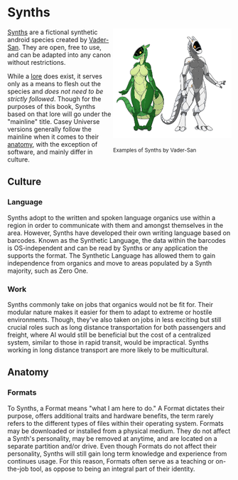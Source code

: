 # Synths

<div style="float:right;">
<img src="../img/Synthintro.png" style="width:19em" />
<p><small>Examples of Synths by Vader-San</small></p>
</div>

[Synths](https://synthspecies.com/) are a fictional synthetic android species created by [Vader-San](https://www.furaffinity.net/user/vader-san). They are open, free to use, and can be adapted into any canon without restrictions.

While a [lore](https://synthspecies.com/wiki/Main_Page) does exist, it serves only as a means to flesh out the species and *does not need to be strictly followed*. Though for the purposes of this book, Synths based on that lore will go under the "mainline" title. Casey Universe versions generally follow the mainline when it comes to their [anatomy](https://synthspecies.com/wiki/Anatomy), with the exception of software, and mainly differ in culture.

## Culture
### Language

Synths adopt to the written and spoken language organics use within a region in order to communicate with them and amongst themselves in the area. However, Synths have developed their own writing language based on barcodes. Known as the Synthetic Language, the data within the barcodes is OS-independent and can be read by Synths or any application the supports the format. The Synthetic Language has allowed them to gain independence from organics and move to areas populated by a Synth majority, such as Zero One.

### Work

Synths commonly take on jobs that organics would not be fit for. Their modular nature makes it easier for them to adapt to extreme or hostile environments. Though, they've also taken on jobs in less exciting but still crucial roles such as long distance transportation for both passengers and freight, where AI would still be beneficial but the cost of a centralized system, similar to those in rapid transit, would be impractical. Synths working in long distance transport are more likely to be multicultural.

## Anatomy
### Formats

To Synths, a Format means "what I am here to do." A Format dictates their purpose, offers additional traits and hardware benefits, the term rarely refers to the different types of files within their operating system. Formats may be downloaded or installed from a physical medium. They do not affect a Synth's personality, may be removed at anytime, and are located on a separate partition and/or drive. Even though Formats do not affect their personality, Synths will still gain long term knowledge and experience from continues usage. For this reason, Formats often serve as a teaching or on-the-job tool, as oppose to being an integral part of their identity.